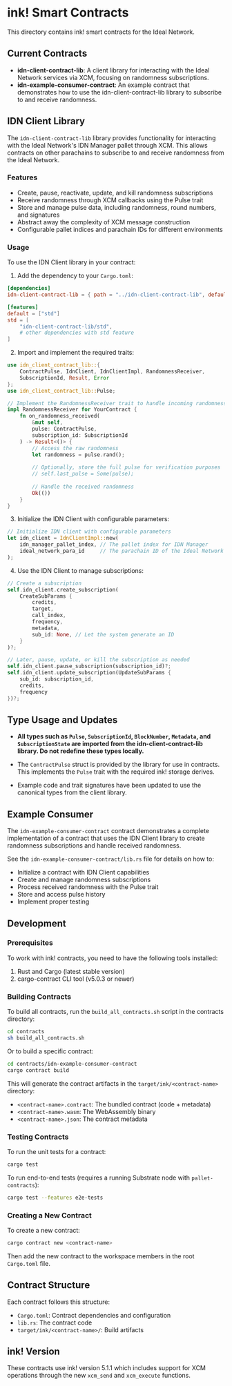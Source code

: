 # ink! Smart Contracts

This directory contains ink! smart contracts for the Ideal Network.

## Current Contracts

- **idn-client-contract-lib**: A client library for interacting with the Ideal Network services via XCM, focusing on randomness subscriptions.
- **idn-example-consumer-contract**: An example contract that demonstrates how to use the idn-client-contract-lib library to subscribe to and receive randomness.

## IDN Client Library

The `idn-client-contract-lib` library provides functionality for interacting with the Ideal Network's IDN Manager pallet through XCM. This allows contracts on other parachains to subscribe to and receive randomness from the Ideal Network.

### Features

- Create, pause, reactivate, update, and kill randomness subscriptions
- Receive randomness through XCM callbacks using the Pulse trait
- Store and manage pulse data, including randomness, round numbers, and signatures
- Abstract away the complexity of XCM message construction
- Configurable pallet indices and parachain IDs for different environments

### Usage

To use the IDN Client library in your contract:

1. Add the dependency to your `Cargo.toml`:

```toml
[dependencies]
idn-client-contract-lib = { path = "../idn-client-contract-lib", default-features = false }

[features]
default = ["std"]
std = [
    "idn-client-contract-lib/std",
    # other dependencies with std feature
]
```

2. Import and implement the required traits:

```rust
use idn_client_contract_lib::{
    ContractPulse, IdnClient, IdnClientImpl, RandomnessReceiver, 
    SubscriptionId, Result, Error
};
use idn_client_contract_lib::Pulse;

// Implement the RandomnessReceiver trait to handle incoming randomness
impl RandomnessReceiver for YourContract {
    fn on_randomness_received(
        &mut self, 
        pulse: ContractPulse,
        subscription_id: SubscriptionId
    ) -> Result<()> {
        // Access the raw randomness
        let randomness = pulse.rand();
        
        // Optionally, store the full pulse for verification purposes
        // self.last_pulse = Some(pulse);
        
        // Handle the received randomness
        Ok(())
    }
}
```

3. Initialize the IDN Client with configurable parameters:

```rust
// Initialize IDN client with configurable parameters
let idn_client = IdnClientImpl::new(
    idn_manager_pallet_index, // The pallet index for IDN Manager
    ideal_network_para_id     // The parachain ID of the Ideal Network
);
```

4. Use the IDN Client to manage subscriptions:

```rust
// Create a subscription
self.idn_client.create_subscription(
    CreateSubParams {
        credits,
        target,
        call_index,
        frequency,
        metadata,
        sub_id: None, // Let the system generate an ID
    }
)?;

// Later, pause, update, or kill the subscription as needed
self.idn_client.pause_subscription(subscription_id)?;
self.idn_client.update_subscription(UpdateSubParams { 
    sub_id: subscription_id,
    credits,
    frequency
})?;
```

## Type Usage and Updates

- **All types such as `Pulse`, `SubscriptionId`, `BlockNumber`, `Metadata`, and `SubscriptionState` are imported from the idn-client-contract-lib library. Do not redefine these types locally.**

- The `ContractPulse` struct is provided by the library for use in contracts. This implements the `Pulse` trait with the required ink! storage derives.

- Example code and trait signatures have been updated to use the canonical types from the client library.

## Example Consumer

The `idn-example-consumer-contract` contract demonstrates a complete implementation of a contract that uses the IDN Client library to create randomness subscriptions and handle received randomness.

See the `idn-example-consumer-contract/lib.rs` file for details on how to:
- Initialize a contract with IDN Client capabilities
- Create and manage randomness subscriptions
- Process received randomness with the Pulse trait
- Store and access pulse history
- Implement proper testing

## Development

### Prerequisites

To work with ink! contracts, you need to have the following tools installed:

1. Rust and Cargo (latest stable version)
2. cargo-contract CLI tool (v5.0.3 or newer)

### Building Contracts

To build all contracts, run the `build_all_contracts.sh` script in the contracts directory:

```bash
cd contracts
sh build_all_contracts.sh
```

Or to build a specific contract:

```bash
cd contracts/idn-example-consumer-contract
cargo contract build
```

This will generate the contract artifacts in the `target/ink/<contract-name>` directory:
- `<contract-name>.contract`: The bundled contract (code + metadata)
- `<contract-name>.wasm`: The WebAssembly binary
- `<contract-name>.json`: The contract metadata

### Testing Contracts

To run the unit tests for a contract:

```bash
cargo test
```

To run end-to-end tests (requires a running Substrate node with `pallet-contracts`):

```bash
cargo test --features e2e-tests
```

### Creating a New Contract

To create a new contract:

```bash
cargo contract new <contract-name>
```

Then add the new contract to the workspace members in the root `Cargo.toml` file.

## Contract Structure

Each contract follows this structure:

- `Cargo.toml`: Contract dependencies and configuration
- `lib.rs`: The contract code
- `target/ink/<contract-name>/`: Build artifacts

## ink! Version

These contracts use ink! version 5.1.1 which includes support for XCM operations through the new `xcm_send` and `xcm_execute` functions.
